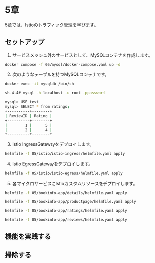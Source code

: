 # 5章

5章では、Istioのトラフィック管理を学びます。

## セットアップ

1. サービスメッシュ外のサービスとして、MySQLコンテナを作成します。

```bash
docker compose -f 05/mysql/docker-compose.yaml up -d
```

2. 次のようなテーブルを持つMySQLコンテナです。

```bash
docker exec -it mysqldb /bin/sh
                                                                                                                                                                              (minikube/default)
sh-4.4# mysql -h localhost -u root -ppassword

mysql> USE test
mysql> SELECT * from ratings;
+----------+--------+
| ReviewID | Rating |
+----------+--------+
|        1 |      5 |
|        2 |      4 |
+----------+--------+
```

3. Istio IngressGatewayをデプロイします。

```bash
helmfile -f 05/istio/istio-ingress/helmfile.yaml apply
```

4. Istio EgressGatewayをデプロイします。

```bash
helmfile -f 05/istio/istio-egress/helmfile.yaml apply
```

5. 各マイクロサービスにIstioカスタムリソースをデプロイします。

```bash
helmfile -f 05/bookinfo-app/details/helmfile.yaml apply

helmfile -f 05/bookinfo-app/productpage/helmfile.yaml apply

helmfile -f 05/bookinfo-app/ratings/helmfile.yaml apply

helmfile -f 05/bookinfo-app/reviews/helmfile.yaml apply
```

## 機能を実践する

## 掃除する
